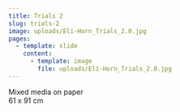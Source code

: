 ```yaml
---
title: Trials 2
slug: trials-2
image: uploads/Eli-Horn_Trials_2.0.jpg
pages:
  - template: slide
    content:
      - template: image
        file: uploads/Eli-Horn_Trials_2.0.jpg
---
```


Mixed media on paper  
61 x 91 cm
